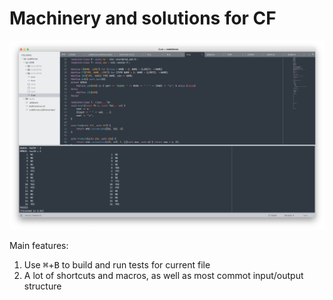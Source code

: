 # Machinery and solutions for CF
![img](images/Снимок%20экрана%202024-11-03%20в%2001.11.51.png)

Main features:
1. Use <kbd>⌘</kbd>+<kbd>B</kbd> to build and run tests for current file
2. A lot of shortcuts and macros, as well as most commot input/output structure

